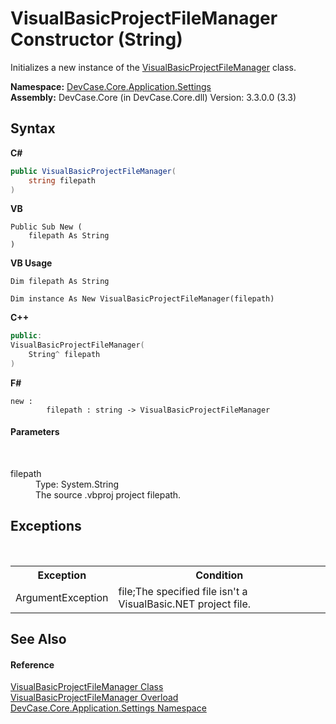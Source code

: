 # VisualBasicProjectFileManager Constructor (String)
 

Initializes a new instance of the <a href="T_DevCase_Core_Application_Settings_VisualBasicProjectFileManager">VisualBasicProjectFileManager</a> class.

**Namespace:**&nbsp;<a href="N_DevCase_Core_Application_Settings">DevCase.Core.Application.Settings</a><br />**Assembly:**&nbsp;DevCase.Core (in DevCase.Core.dll) Version: 3.3.0.0 (3.3)

## Syntax

**C#**<br />
``` C#
public VisualBasicProjectFileManager(
	string filepath
)
```

**VB**<br />
``` VB
Public Sub New ( 
	filepath As String
)
```

**VB Usage**<br />
``` VB Usage
Dim filepath As String

Dim instance As New VisualBasicProjectFileManager(filepath)
```

**C++**<br />
``` C++
public:
VisualBasicProjectFileManager(
	String^ filepath
)
```

**F#**<br />
``` F#
new : 
        filepath : string -> VisualBasicProjectFileManager
```


#### Parameters
&nbsp;<dl><dt>filepath</dt><dd>Type: System.String<br />The source .vbproj project filepath.</dd></dl>

## Exceptions
&nbsp;<table><tr><th>Exception</th><th>Condition</th></tr><tr><td>ArgumentException</td><td>file;The specified file isn't a VisualBasic.NET project file.</td></tr></table>

## See Also


#### Reference
<a href="T_DevCase_Core_Application_Settings_VisualBasicProjectFileManager">VisualBasicProjectFileManager Class</a><br /><a href="Overload_DevCase_Core_Application_Settings_VisualBasicProjectFileManager__ctor">VisualBasicProjectFileManager Overload</a><br /><a href="N_DevCase_Core_Application_Settings">DevCase.Core.Application.Settings Namespace</a><br />